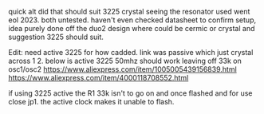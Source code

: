 quick alt did that should suit 3225 crystal seeing the resonator used went eol 2023. both untested. haven't even checked datasheet to confirm setup, idea purely done off the duo2 design where could be cermic or crystal and suggestion 3225 should suit.

Edit: need active 3225 for how cadded. link was passive which just crystal across 1 2. below is active 3225 50mhz should work leaving off 33k on osc1/osc2
https://www.aliexpress.com/item/1005005439156839.html
https://www.aliexpress.com/item/4000118708552.html

if using 3225 active the R1 33k isn't to go on and once flashed and for use close jp1. the active clock makes it unable to flash.
